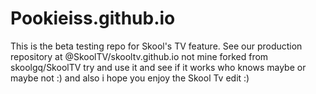 # Pookieiss.github.io
This is the beta testing repo for Skool's TV feature. See our production repository at @SkoolTV/skooltv.github.io
not mine forked from skoolgq/SkoolTV
try and use it and see if it works who knows maybe or maybe not :) and also i hope you enjoy the Skool Tv edit :)
